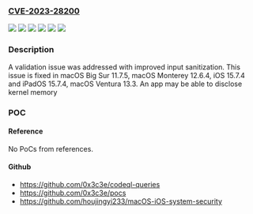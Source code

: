 ### [CVE-2023-28200](https://cve.mitre.org/cgi-bin/cvename.cgi?name=CVE-2023-28200)
![](https://img.shields.io/static/v1?label=Product&message=macOS&color=blue)
![](https://img.shields.io/static/v1?label=Version&message=%3C%2011.7%20&color=brighgreen)
![](https://img.shields.io/static/v1?label=Version&message=%3C%2012.6%20&color=brighgreen)
![](https://img.shields.io/static/v1?label=Version&message=%3C%2013.3%20&color=brighgreen)
![](https://img.shields.io/static/v1?label=Version&message=%3C%2015.7%20&color=brighgreen)
![](https://img.shields.io/static/v1?label=Vulnerability&message=An%20app%20may%20be%20able%20to%20disclose%20kernel%20memory&color=brighgreen)

### Description

A validation issue was addressed with improved input sanitization. This issue is fixed in macOS Big Sur 11.7.5, macOS Monterey 12.6.4, iOS 15.7.4 and iPadOS 15.7.4, macOS Ventura 13.3. An app may be able to disclose kernel memory

### POC

#### Reference
No PoCs from references.

#### Github
- https://github.com/0x3c3e/codeql-queries
- https://github.com/0x3c3e/pocs
- https://github.com/houjingyi233/macOS-iOS-system-security

